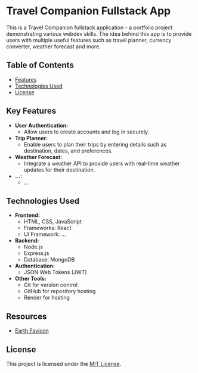 # Travel Companion Fullstack App

This is a Travel Companion fullstack application - a portfolio project demonstrating various webdev skills. The idea behind this app is to provide users with multiple useful features such as travel planner, currency converter, weather forecast and more.

## Table of Contents

- [Features](#features)
- [Technologies Used](#technologies-used)
- [License](#license)

## Key Features

- **User Authentication:**
  - Allow users to create accounts and log in securely.
- **Trip Planner:**
  - Enable users to plan their trips by entering details such as destination, dates, and preferences.
- **Weather Forecast:**
  - Integrate a weather API to provide users with real-time weather updates for their destination.
- **...:**
  - ...

## Technologies Used

- **Frontend:**
  - HTML, CSS, JavaScript
  - Frameworks: React
  - UI Framework: ...
- **Backend:**
  - Node.js
  - Express.js
  - Database: MongoDB
- **Authentication:**
  - JSON Web Tokens (JWT)
- **Other Tools:**
  - Git for version control
  - GitHub for repository hosting
  - Render for hosting

## Resources
- [Earth Favicon](https://www.favicon.cc/?action=icon&file_id=976985)

## License

This project is licensed under the [MIT License](https://en.wikipedia.org/wiki/MIT_License).